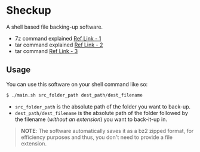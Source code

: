 # Sheckup

A shell based file backing-up software.

- 7z command explained [Ref Link - 1](https://www.howtoforge.com/tutorial/how-to-install-and-use-7zip-file-archiver-on-ubuntu-linux/)
- tar command explained [Ref Link - 2](https://www.howtoforge.com/tutorial/linux-tar-command/)
- tar command [Ref Link - 3](http://www.gnu.org/software/tar/manual/html_node/file.html#SEC107)


## Usage

You can use this software on your shell command like so:

```sh
$ ./main.sh src_folder_path dest_path/dest_filename
```

- `src_folder_path` is the absolute path of the folder you want to back-up.
- `dest_path/dest_filename` is the absolute path of the folder followed by the filename (*without an extension*) you want to back-it-up in.

> **NOTE**: The software automatically saves it as a bz2 zipped format, for efficiency purposes and thus, you don't need to
provide a file extension.
